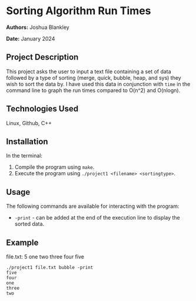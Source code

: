 # Sorting Algorithm Run Times

**Authors:** Joshua Blankley

**Date:** January 2024

## Project Description

This project asks the user to input a text file containing a set of data followed by a type of sorting (merge, quick, bubble, heap, and sys) they wish to sort the data by. I have used this data in conjunction with `time` in the command line to graph the run times compared to O(n^2) and O(nlogn).

## Technologies Used

Linux, Github, C++

## Installation

In the terminal:

1. Compile the program using `make`.
2. Execute the program using `./project1 <filename> <sortingtype>`.

## Usage

The following commands are available for interacting with the program:

- `-print` - can be added at the end of the execution line to display the sorted data.

## Example

file.txt:
5
one
two
three
four
five

```console
./project1 file.txt bubble -print
five
four
one
three
two
```
